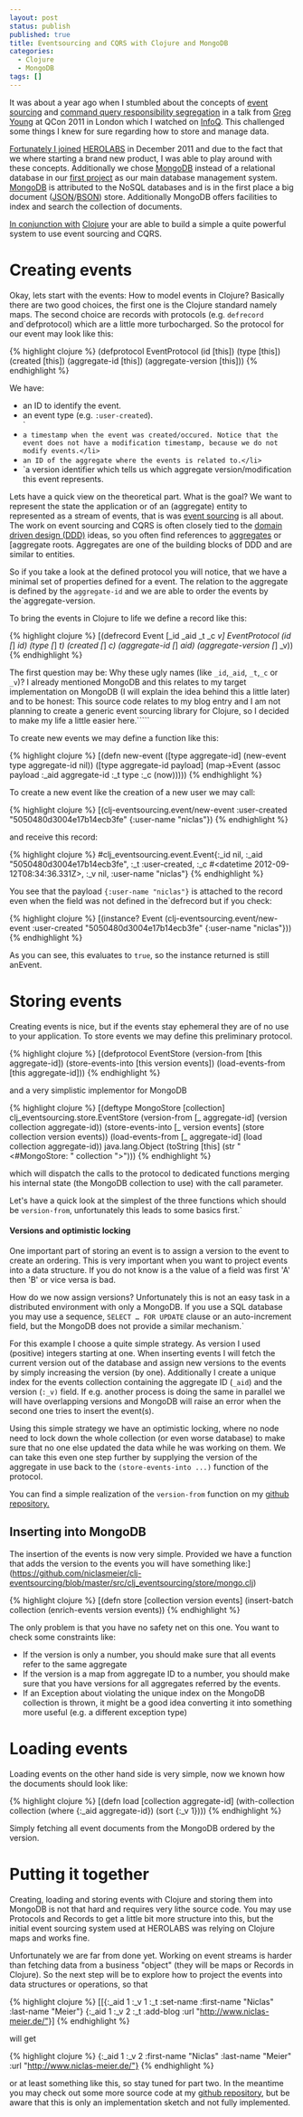 ```yaml
---
layout: post
status: publish
published: true
title: Eventsourcing and CQRS with Clojure and MongoDB
categories:
  - Clojure
  - MongoDB
tags: []
---
```


It was about a year ago when I stumbled about the concepts of [event sourcing](http://martinfowler.com/eaaDev/EventSourcing.html) and [command query responsibility segregation](http://martinfowler.com/bliki/CQRS.html) in a talk from [Greg Young](http://codebetter.com/gregyoung/) at QCon 2011 in London which I watched on [InfoQ](http://www.infoq.com/presentations/Events-Are-Not-Just-for-Notifications). This challenged some things I knew for sure regarding how to store and manage data.

[](http://www.infoq.com/presentations/Events-Are-Not-Just-for-Notifications)

[Fortunately I joined](http://www.infoq.com/presentations/Events-Are-Not-Just-for-Notifications) [HEROLABS](http://herolabs.com) in December 2011 and due to the fact that we where starting a brand new product, I was able to play around with these concepts. Additionally we chose [MongoDB](http://www.mongodb.org/) instead of a relational database in our [first project](http://itunes.apple.com/de/app/em-hero-2012/id530513702?l=de&ls=1&mt=8) as our main database management system. [MongoDB](http://www.mongodb.org/) is attributed to the NoSQL databases and is in the first place a big document ([JSON](http://json.org)/[BSON](http://bsonspec.org)) store. Additionally MongoDB offers facilities to index and search the collection of documents.

[](http://bsonspec.org)

[In conjunction with](http://bsonspec.org) [Clojure](http://clojure.org) your are able to build a simple a quite powerful system to use event sourcing and CQRS.[]()[]()

# Creating events

Okay, lets start with the events: How to model events in Clojure? Basically there are two good choices, the first one is the Clojure standard namely maps. The second choice are records with protocols (e.g. `defrecord` and`defprotocol) which are a little more turbocharged. So the protocol for our event may look like this:

{% highlight clojure %}
(defprotocol EventProtocol
  (id [this])
  (type [this])
  (created [this])
  (aggregate-id [this])
  (aggregate-version [this]))
{% endhighlight %}

We have:

- an ID to identify the event.
- an event type (e.g. `:user-created`).</li>`
- `a timestamp when the event was created/occured. Notice that the event does not have a modification timestamp, because we do not modify events.</li>`
- `an ID of the aggregate where the events is related to.</li>`
- `a version identifier which tells us which aggregate version/modification this event represents.



Lets have a quick view on the theoretical part. What is the goal? We want to represent the state the application or of an (aggregate) entity to represented as a stream of events, that is was [event sourcing](http://martinfowler.com/eaaDev/EventSourcing.html) is all about. The work on event sourcing and CQRS is often closely tied to the [domain driven design (DDD)](http://en.wikipedia.org/wiki/Domain-Driven_Design) ideas, so you often find references to [aggregates](http://en.wikipedia.org/wiki/Domain-Driven_Design) or [aggregate roots. Aggregates are one of the building blocks of DDD and are similar to entities.

So if you take a look at the defined protocol you will notice, that we have a minimal set of properties defined for a event. The relation to the aggregate is defined by the `aggregate-id` and we are able to order the events by the`aggregate-version.

To bring the events in Clojure to life we define a record like this:

{% highlight clojure %}
[(defrecord Event [_id _aid _t _c _v]
  EventProtocol
  (id [_] _id)
  (type [_] _t)
  (created [_] _c)
  (aggregate-id [_] _aid)
  (aggregate-version [_] _v))
{% endhighlight %}

The first question may be: Why these ugly names (like `_id`,`_aid`, `_t`,`_c` or `_v`)? I already mentioned MongoDB and this relates to my target implementation on MongoDB (I will explain the idea behind this a little later) and to be honest: This source code relates to my blog entry and I am not planning to create a generic event sourcing library for Clojure, so I decided to make my life a little easier here.`````

To create new events we may define a function like this:

{% highlight clojure %}
[(defn new-event
  ([type aggregate-id] (new-event type aggregate-id nil))
  ([type aggregate-id payload]
    (map->Event (assoc payload
                  :_aid aggregate-id
                  :_t type
                  :_c (now)))))
{% endhighlight %}

To create a new event like the creation of a new user we may call:

{% highlight clojure %}
[(clj-eventsourcing.event/new-event :user-created "5050480d3004e17b14ecb3fe" {:user-name "niclas"})
{% endhighlight %}

and receive this record:

{% highlight clojure %}
#clj_eventsourcing.event.Event{:_id nil, :_aid "5050480d3004e17b14ecb3fe", :_t :user-created, :_c #<datetime 2012-09-12T08:34:36.331Z>, :_v nil, :user-name "niclas"}
</datetime>
{% endhighlight %}

You see that the payload `{:user-name "niclas"}` is attached to the record even when the field was not defined in the`defrecord but if you check:

{% highlight clojure %}
[(instance? Event (clj-eventsourcing.event/new-event :user-created "5050480d3004e17b14ecb3fe" {:user-name "niclas"}))
{% endhighlight %}

As you can see, this evaluates to `true`, so the instance returned is still anEvent.

# Storing events

Creating events is nice, but if the events stay ephemeral they are of no use to your application. To store events we may define this preliminary protocol.

{% highlight clojure %}
[(defprotocol EventStore
  (version-from [this aggregate-id])
  (store-events-into [this version events])
  (load-events-from [this aggregate-id]))
{% endhighlight %}

and a very simplistic implementor for MongoDB

{% highlight clojure %}
[(deftype MongoStore [collection]
  clj_eventsourcing.store.EventStore
  (version-from [_ aggregate-id] (version collection aggregate-id))
  (store-events-into [_ version events] (store collection version events))
  (load-events-from [_ aggregate-id] (load collection aggregate-id))
  java.lang.Object
  (toString [this] (str "<#MongoStore: " collection ">")))
{% endhighlight %}

which will dispatch the calls to the protocol to dedicated functions merging his internal state (the MongoDB collection to use) with the call parameter.

Let's have a quick look at the simplest of the three functions which should be `version-from`, unfortunately this leads to some basics first.`

#### Versions and optimistic locking

One important part of storing an event is to assign a version to the event to create an ordering. This is very important when you want to project events into a data structure. If you do not know is a the value of a field was first 'A' then 'B' or vice versa is bad.

How do we now assign versions? Unfortunately this is not an easy task in a distributed environment with only a MongoDB. If you use a SQL database you may use a sequence, `SELECT … FOR UPDATE` clause or an auto-increment field, but the MongoDB does not provide a similar mechanism.`

For this example I choose a quite simple strategy. As version I used (positive) integers starting at one. When inserting events I will fetch the current version out of the database and assign new versions to the events by simply increasing the version (by one). Additionally I create a unique index for the events collection containing the aggregate ID (`_aid`) and the version (`:_v)` field. If e.g. another process is doing the same in parallel we will have overlapping versions and MongoDB will raise an error when the second one tries to insert the event(s).

Using this simple strategy we have an optimistic locking, where no node need to lock down the whole collection (or even worse database) to make sure that no one else updated the data while he was working on them. We can take this even one step further by supplying the version of the aggregate in use back to the `(store-events-into ...)` function of the protocol.

You can find a simple realization of the `version-from` function on my [github repository.](https://github.com/niclasmeier/clj-eventsourcing/blob/master/src/clj_eventsourcing/store/mongo.clj)

## Inserting into MongoDB

The insertion of the events is now very simple. Provided we have a function that adds the version to the events you will have something like:](<https://github.com/niclasmeier/clj-eventsourcing/blob/master/src/clj_eventsourcing/store/mongo.clj>)

{% highlight clojure %}
[(defn store [collection version events]
  (insert-batch collection (enrich-events version events))
{% endhighlight %}

The only problem is that you have no safety net on this one. You want to check some constraints like:

* If the version is only a number, you should make sure that all events refer to the same aggregate
* If the version is a map from aggregate ID to a number, you should make sure that you have versions for all aggregates referred by the events.
* If an Exception about violating the unique index on the MongoDB collection is thrown, it might be a good idea converting it into something more useful (e.g. a different exception type)



# Loading events

Loading events on the other hand side is very simple, now we known how the documents should look like:

{% highlight clojure %}
[(defn load [collection aggregate-id]
  (with-collection collection
    (where {:_aid aggregate-id})
    (sort {:_v 1})))
{% endhighlight %}

Simply fetching all event documents from the MongoDB ordered by the version.

# Putting it together

Creating, loading and storing events with Clojure and storing them into MongoDB is not that hard and requires very lithe source code. You may use Protocols and Records to get a little bit more structure into this, but the initial event sourcing system used at HEROLABS was relying on Clojure maps and works fine.

Unfortunately we are far from done yet. Working on event streams is harder than fetching data from a business "object" (they will be maps or Records in Clojure). So the next step will be to explore how to project the events into data structures or operations, so that

{% highlight clojure %}
[[{:_aid 1 :_v 1 :_t :set-name :first-name "Niclas" :last-name "Meier"}
{:_aid 1 :_v 2 :_t :add-blog :url "http://www.niclas-meier.de/"}]
{% endhighlight %}

will get

{% highlight clojure %}
{:_aid 1 :_v 2 :first-name "Niclas" :last-name "Meier" :url "http://www.niclas-meier.de/"}
{% endhighlight %}

or at least something like this, so stay tuned for part two. In the meantime you may check out some more source code at my [github repository](https://github.com/niclasmeier/clj-eventsourcing), but be aware that this is only an implementation sketch and not fully implemented.
